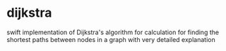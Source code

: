 # dijkstra
swift implementation of Dijkstra's algorithm for calculation for finding the shortest paths between nodes in a graph with very detailed explanation
